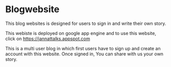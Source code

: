 # Blogwebsite

This blog websites is designed for users to sign in and write their own story. 

This webiste is deployed on google app engine and to use this website, click on https://jannattalks.appspot.com

This is a multi user blog in which first users have to sign up and create an account with this website. 
Once signed in, You can share with us your own story.
